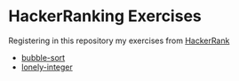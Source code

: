# HackerRanking Exercises

Registering in this repository my exercises from [HackerRank](https://www.hackerrank.com/)

- [bubble-sort](https://www.hackerrank.com/challenges/ctci-bubble-sort/problem?isFullScreen=true)
- [lonely-integer](https://www.hackerrank.com/challenges/lonely-integer/problem?isFullScreen=true)
